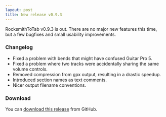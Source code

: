 ```yaml
---
layout: post
title: New release v0.9.3
---
```


RocksmithToTab v0.9.3 is out. There are no major new features this time, but a few bugfixes and small usability improvements.

### Changelog

* Fixed a problem with bends that might have confused Guitar Pro 5.
* Fixed a problem where two tracks were accidentally sharing the same volume controls.
* Removed compression from gpx output, resulting in a drastic speedup.
* Introduced section names as text comments.
* Nicer output filename conventions.



### Download

You can [download this release][dl] from GitHub. 



[dl]: https://github.com/fholger/RocksmithToTab/releases/tag/v0.9.3
